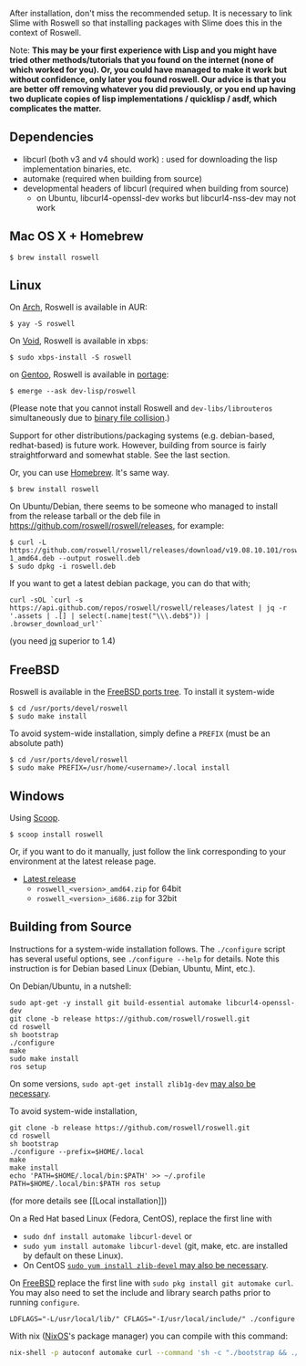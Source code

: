 After installation, don't miss the recommended setup. It is necessary to link Slime with Roswell so that installing packages with Slime does this in the context of Roswell.

Note: **This may be your first experience with Lisp and you might have tried other methods/tutorials that you found on the internet (none of which worked for you). Or, you could have managed to make it work but without confidence, only later you found roswell. Our advice is that you are better off removing whatever you did previously, or you end up having two duplicate copies of lisp implementations / quicklisp / asdf, which complicates the matter.**

## Dependencies

+ libcurl (both v3 and v4 should work) : used for downloading the lisp implementation binaries, etc.
+ automake (required when building from source)
+ developmental headers of libcurl (required when building from source)
  + on Ubuntu, libcurl4-openssl-dev works but libcurl4-nss-dev may not work

## Mac OS X + Homebrew

    $ brew install roswell

## Linux

On [Arch](https://www.archlinux.org/), Roswell is available in AUR:

    $ yay -S roswell

On [Void](https://voidlinux.org/), Roswell is available in xbps:

 <pre><code>$ sudo xbps-install -S roswell</code></pre>

on [Gentoo](https://www.gentoo.org/), Roswell is available in [portage](https://packages.gentoo.org/packages/dev-lisp/roswell):

    $ emerge --ask dev-lisp/roswell

(Please note that you cannot install Roswell and `dev-libs/librouteros` simultaneously due to [binary file collision](https://bugs.gentoo.org/691754).)

Support for other distributions/packaging systems (e.g. debian-based, redhat-based) is future work. However, building from source is fairly straightforward and somewhat stable. See the last section.

Or, you can use [Homebrew](https://brew.sh/).
It's same way.

    $ brew install roswell

On Ubuntu/Debian, there seems to be someone who managed to install from the release tarball or the deb file in https://github.com/roswell/roswell/releases, for example:

```
$ curl -L https://github.com/roswell/roswell/releases/download/v19.08.10.101/roswell_19.08.10.101-1_amd64.deb --output roswell.deb
$ sudo dpkg -i roswell.deb
```

If you want to get a latest debian package, you can do that with;

```
curl -sOL `curl -s https://api.github.com/repos/roswell/roswell/releases/latest | jq -r '.assets | .[] | select(.name|test("\\\.deb$")) | .browser_download_url'`
```

(you need [jq](https://stedolan.github.io/jq/) superior to 1.4)

## FreeBSD

Roswell is available in the [FreeBSD ports tree](https://www.freebsd.org/ports/). To install it system-wide

    $ cd /usr/ports/devel/roswell 
    $ sudo make install

To avoid system-wide installation, simply define a `PREFIX` (must be an absolute path)

    $ cd /usr/ports/devel/roswell
    $ sudo make PREFIX=/usr/home/<username>/.local install 

## Windows

Using [Scoop](http://scoop.sh/).

    $ scoop install roswell

Or, if you want to do it manually, just follow the link corresponding to your environment at the latest release page.

* [Latest release](https://github.com/roswell/roswell/releases)
  * `roswell_<version>_amd64.zip` for 64bit
  * `roswell_<version>_i686.zip` for 32bit

## Building from Source

Instructions for a system-wide installation follows. The `./configure` script has several useful options, see `./configure --help` for details. Note this instruction is for Debian based Linux (Debian, Ubuntu, Mint, etc.).

On Debian/Ubuntu, in a nutshell:

    sudo apt-get -y install git build-essential automake libcurl4-openssl-dev
    git clone -b release https://github.com/roswell/roswell.git
    cd roswell
    sh bootstrap
    ./configure
    make
    sudo make install
    ros setup

On some versions, `sudo apt-get install zlib1g-dev` [may also be necessary](https://github.com/roswell/roswell/issues/152).

To avoid system-wide installation,

    git clone -b release https://github.com/roswell/roswell.git
    cd roswell
    sh bootstrap
    ./configure --prefix=$HOME/.local
    make
    make install
    echo 'PATH=$HOME/.local/bin:$PATH' >> ~/.profile
    PATH=$HOME/.local/bin:$PATH ros setup

(for more details see [[Local installation]])

On a Red Hat based Linux (Fedora, CentOS), replace the first line with 

* `sudo dnf install automake libcurl-devel` or
* `sudo yum install automake libcurl-devel` (git, make, etc. are installed by default on these Linux).
* On CentOS [`sudo yum install zlib-devel` may also be necessary](https://github.com/roswell/roswell/issues/152).

On [FreeBSD](https://www.freebsd.org/) replace the first line with `sudo pkg install git automake curl`.
You may also need to set the include and library search paths prior to running `configure`.

    LDFLAGS="-L/usr/local/lib/" CFLAGS="-I/usr/local/include/" ./configure

With nix ([NixOS](http://nixos.org/)'s package manager) you can compile with this command:
```sh
nix-shell -p autoconf automake curl --command 'sh -c "./bootstrap && ./configure && make"'
```